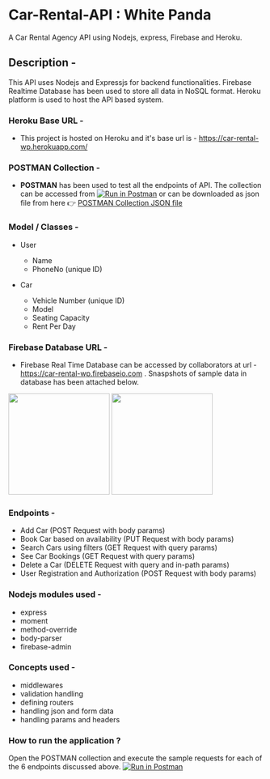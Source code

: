# Car-Rental-API : White Panda
A Car Rental Agency API using Nodejs, express, Firebase and Heroku.

## Description - 
This API uses Nodejs and Expressjs for backend functionalities. Firebase Realtime Database has been used to store all data in NoSQL format. Heroku platform is used to host the API based system. 

### Heroku Base URL -
  - This project is hosted on Heroku and it's base url is - https://car-rental-wp.herokuapp.com/
  
### POSTMAN Collection -
  -  **POSTMAN** has been used to test all the endpoints of API. The collection can be accessed from  [![Run in Postman](https://run.pstmn.io/button.svg)](https://app.getpostman.com/run-collection/01df9583b863a5c395a4) or can be downloaded as json file from here 👉 [POSTMAN Collection JSON file](https://github.com/suvamjain/car-rental-wp/blob/master/postman%20collection/Car%20Rental%20Agency%20-%20Suvam%20Jain%20-%20White%20Panda%20.postman_collection.json)

### Model / Classes -

  - User 
    - Name
    - PhoneNo (unique ID)
    
  - Car
    - Vehicle Number (unique ID)
    - Model
    - Seating Capacity
    - Rent Per Day
 
 ### Firebase Database URL -
  - Firebase Real Time Database can be accessed by collaborators at url - https://car-rental-wp.firebaseio.com . Snaspshots of sample data in database has been attached below.
  
  <img height="200" src="https://github.com/suvamjain/car-rental-wp/blob/master/Firebase%20db%20samples/Cars%20Model.png">
  <img height="200" src="https://github.com/suvamjain/car-rental-wp/blob/master/Firebase%20db%20samples/Users%20Model.png">
  
### Endpoints -
  - Add Car (POST Request with body params)
  - Book Car based on availability (PUT Request with body params)
  - Search Cars using filters (GET Request with query params)
  - See Car Bookings (GET Request with query params)
  - Delete a Car (DELETE Request with query and in-path params)
  - User Registration and Authorization (POST Request with body params)

### Nodejs modules used - 
  - express
  - moment
  - method-override
  - body-parser
  - firebase-admin
  
### Concepts used - 
  - middlewares
  - validation handling
  - defining routers 
  - handling json and form data
  - handling params and headers
  
### How to run the application ?
  Open the POSTMAN collection and execute the sample requests for each of the 6 endpoints discussed above. [![Run in Postman](https://run.pstmn.io/button.svg)](https://app.getpostman.com/run-collection/01df9583b863a5c395a4)
